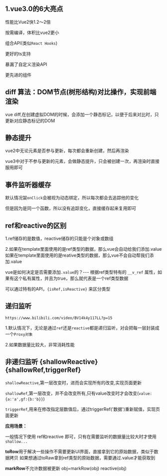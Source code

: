 
## 1.vue3.0的6大亮点

性能比Vue2快1.2～2倍

按需编译，体积比vue2更小

组合API(类似`React Hooks`)

更好的ts支持

暴漏了自定义渲染API

更先进的组件

## diff 算法：DOM节点(树形结构)对比操作，实现前端渲染

vue diff,在创建虚拟DOM的时候，会添加一个静态标记，以便于后来对比时，只更新对应静态标记的DOM

## 静态提升

vue2中无论元素是否参与更新，每次都会重新创建，然后再渲染

vue3中对于不参与更新的元素，会做静态提升，只会被创建一次，再渲染时直接服用即可

## 事件监听器缓存

默认情况袈`onClick`会被视为动态绑定，所以每次都会去追踪他的变化

但是因为是同一个函数，所以没有追踪变化，直接缓存起来复用即可

## ref和reactive的区别

1.ref储存的是数值，reactive储存的只能是个对象或数组

2.如果在template里面使用的是ref类型的数据，那么vue会自动给我们添加.value
如果在template里面使用的是reative类型的数据，那么vue不会自动帮我们添加.value

vue是如何决定是否需要添加`.value`的？--- 根据ref类型特有的 `__v_ref` 属性，如果有这个私有属性，并且为true，那么就代表是一个ref类型数据

可以通过特有的API，`{isRef,isReactive}` 来区分类型

## 递归监听

`https://www.bilibili.com/video/BV14k4y117LL?p=15`

1.默认情况下，无论是通过`ref`还是`reactive`都是递归监听，对会把每一层封装成一个`Proxy对象`

2.如果数据量比较大，非常消耗性能

## 非递归监听 {shallowReactive}{shallowRef,triggerRef}

`shallowReactive`,第一层改变时，进而会实现所有的改变,实现页面更新

`shallowRef`,第一层改变，并不会改变所有,只有value改变时才会改变(`value:{a:'a',gf:{b:'b}}`)

`triggerRef`,用来在修改指定层数值后，通过triggerRef('数据')重新赋值，实现页面更新

**应用场景：**

一般情况下使用 ref和reactive 即可，只有在需要监听的数据量比较大时才使用 `shallow...`

**toRow**用于解决一些操作不需要更新UI界面，直接拿到它的原始数据，类似于数据拷贝
如果想通过toRaw拿到ref类型的原始数据，需要通过.value才能获取到

**markRow**不允许数据被更新 obj=markRow(obj) reactive(obj)


